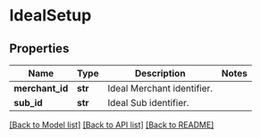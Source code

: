 # IdealSetup

## Properties
Name | Type | Description | Notes
------------ | ------------- | ------------- | -------------
**merchant_id** | **str** | Ideal Merchant identifier. | 
**sub_id** | **str** | Ideal Sub identifier. | 

[[Back to Model list]](../README.md#documentation-for-models) [[Back to API list]](../README.md#documentation-for-api-endpoints) [[Back to README]](../README.md)


